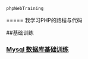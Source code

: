     phpWebTraining
=====
我学习PHP的路程与代码

##基础训练
### [Mysql 数据库基础训练](https://github.com/XINCGer/phpWebTraining/tree/master/SimpleGradeQuery "悬停显示") 
